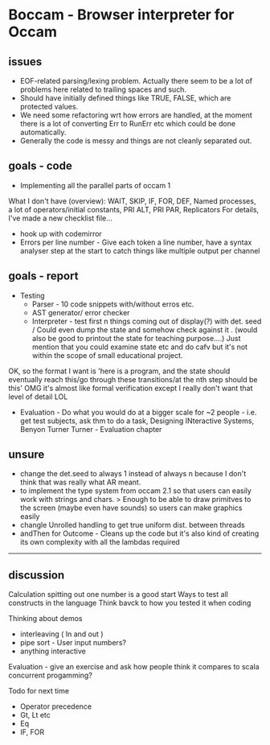 # Boccam - Browser interpreter for Occam 

## issues

- EOF-related parsing/lexing problem. Actually there seem to be a lot of problems here related to trailing spaces and such.
- Should have initially defined things like TRUE, FALSE, which are protected values.
- We need some refactoring wrt how errors are handled, at the moment there is a lot of converting Err to RunErr etc which could be done automatically.
- Generally the code is messy and things are not cleanly separated out.

## goals - code

- Implementing all the parallel parts of occam 1

What I don't have (overview): WAIT, SKIP, IF, FOR, DEF, Named processes, a lot of operators/initial constants, PRI ALT, PRI PAR, Replicators
For details, I've made a new checklist file...

- hook up with codemirror
- Errors per line number - Give each token a line number, have a syntax analyser step at the start to catch things like multiple output per channel

## goals - report

- Testing
    - Parser - 10 code snippets with/without erros etc.
    - AST generator/ error checker
    - Interpreter - test first n things coming out of display(?) with det. seed / Could even dump the state and somehow check against it . (would also be good to printout the state for teaching purpose....) Just mention that you could examine state etc and do cafv but it's not within the scope of small educational project.

OK, so the format I want is 'here is a program, and the state should eventually reach this/go through these transitions/at the nth step should be this' OMG it's almost like formal verification except I really don't want that level of detail LOL

- Evaluation - Do what you would do at a bigger scale  for ~2 people - i.e. get test subjects, ask thm to do a task, Designing INteractive Systems, Benyon Turner Turner - Evaluation chapter

## unsure

- change the det.seed to always 1 instead of always n because I don't think that was really what AR meant.
- to implement the type system from occam 2.1 so that users can easily work with strings and chars. > Enough to be able to draw primitves to the screen (maybe even have sounds) so users can make graphics easily 
- changle Unrolled handling to get true uniform dist. between threads
- andThen for Outcome - Cleans up the code but it's also kind of creating its own complexity with all the lambdas required

---

## discussion

Calculation spitting out one number is a good start
Ways to test all constructs in the language
Think bavck to how you tested it when coding

Thinking about demos
 - interleaving ( In and out )
 - pipe sort - User input numbers?
 - anything interactive

 Evaluation - give an exercise and ask how people think it compares to scala concurrent progamming?

 Todo for next time
 - Operator precedence
 - Gt, Lt etc
 - Eq
 - IF, FOR

